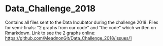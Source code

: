 # Data_Challenge_2018
Contains all files sent to the Data Incubator during the challenge 2018.
Files for semi-finals: "2 graphs from our code" and "the code" which written on Rmarkdown.
Link to see the 2 graphs online:
	https://github.com/MeadnonGit/Data_Challenge_2018/issues/1
